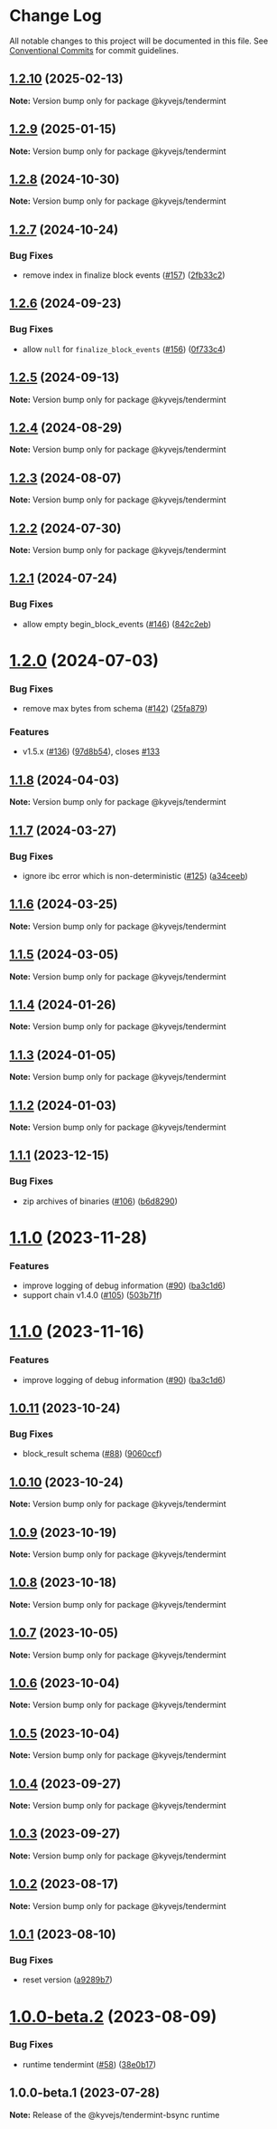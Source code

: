 # Change Log

All notable changes to this project will be documented in this file.
See [Conventional Commits](https://conventionalcommits.org) for commit guidelines.

## [1.2.10](https://github.com/KYVENetwork/kyvejs/compare/@kyvejs/tendermint@1.2.9...@kyvejs/tendermint@1.2.10) (2025-02-13)

**Note:** Version bump only for package @kyvejs/tendermint

## [1.2.9](https://github.com/KYVENetwork/kyvejs/compare/@kyvejs/tendermint@1.2.8...@kyvejs/tendermint@1.2.9) (2025-01-15)

**Note:** Version bump only for package @kyvejs/tendermint

## [1.2.8](https://github.com/KYVENetwork/kyvejs/compare/@kyvejs/tendermint@1.2.7...@kyvejs/tendermint@1.2.8) (2024-10-30)

**Note:** Version bump only for package @kyvejs/tendermint

## [1.2.7](https://github.com/KYVENetwork/kyvejs/compare/@kyvejs/tendermint@1.2.6...@kyvejs/tendermint@1.2.7) (2024-10-24)

### Bug Fixes

- remove index in finalize block events ([#157](https://github.com/KYVENetwork/kyvejs/issues/157)) ([2fb33c2](https://github.com/KYVENetwork/kyvejs/commit/2fb33c2a2d36ed83ce39eefb086e5fe1a4a80c68))

## [1.2.6](https://github.com/KYVENetwork/kyvejs/compare/@kyvejs/tendermint@1.2.5...@kyvejs/tendermint@1.2.6) (2024-09-23)

### Bug Fixes

- allow `null` for `finalize_block_events` ([#156](https://github.com/KYVENetwork/kyvejs/issues/156)) ([0f733c4](https://github.com/KYVENetwork/kyvejs/commit/0f733c422a78d7e8ce9c1d701b2c2c0a413263e5))

## [1.2.5](https://github.com/KYVENetwork/kyvejs/compare/@kyvejs/tendermint@1.2.4...@kyvejs/tendermint@1.2.5) (2024-09-13)

**Note:** Version bump only for package @kyvejs/tendermint

## [1.2.4](https://github.com/KYVENetwork/kyvejs/compare/@kyvejs/tendermint@1.2.3...@kyvejs/tendermint@1.2.4) (2024-08-29)

**Note:** Version bump only for package @kyvejs/tendermint

## [1.2.3](https://github.com/KYVENetwork/kyvejs/compare/@kyvejs/tendermint@1.2.2...@kyvejs/tendermint@1.2.3) (2024-08-07)

**Note:** Version bump only for package @kyvejs/tendermint

## [1.2.2](https://github.com/KYVENetwork/kyvejs/compare/@kyvejs/tendermint@1.2.1...@kyvejs/tendermint@1.2.2) (2024-07-30)

**Note:** Version bump only for package @kyvejs/tendermint

## [1.2.1](https://github.com/KYVENetwork/kyvejs/compare/@kyvejs/tendermint@1.2.0...@kyvejs/tendermint@1.2.1) (2024-07-24)

### Bug Fixes

- allow empty begin_block_events ([#146](https://github.com/KYVENetwork/kyvejs/issues/146)) ([842c2eb](https://github.com/KYVENetwork/kyvejs/commit/842c2ebb844be171a1f9fddb7967046b29b0084f))

# [1.2.0](https://github.com/KYVENetwork/kyvejs/compare/@kyvejs/tendermint@1.1.8...@kyvejs/tendermint@1.2.0) (2024-07-03)

### Bug Fixes

- remove max bytes from schema ([#142](https://github.com/KYVENetwork/kyvejs/issues/142)) ([25fa879](https://github.com/KYVENetwork/kyvejs/commit/25fa879296aaeb89c755bad24ad01df260fb4b52))

### Features

- v1.5.x ([#136](https://github.com/KYVENetwork/kyvejs/issues/136)) ([97d8b54](https://github.com/KYVENetwork/kyvejs/commit/97d8b54833d50bee7eb1a6e17d61f71d81887a9d)), closes [#133](https://github.com/KYVENetwork/kyvejs/issues/133)

## [1.1.8](https://github.com/KYVENetwork/kyvejs/compare/@kyvejs/tendermint@1.1.7...@kyvejs/tendermint@1.1.8) (2024-04-03)

**Note:** Version bump only for package @kyvejs/tendermint

## [1.1.7](https://github.com/KYVENetwork/kyvejs/compare/@kyvejs/tendermint@1.1.6...@kyvejs/tendermint@1.1.7) (2024-03-27)

### Bug Fixes

- ignore ibc error which is non-deterministic ([#125](https://github.com/KYVENetwork/kyvejs/issues/125)) ([a34ceeb](https://github.com/KYVENetwork/kyvejs/commit/a34ceebcb6aac134d3372ab8193a99328e892625))

## [1.1.6](https://github.com/KYVENetwork/kyvejs/compare/@kyvejs/tendermint@1.1.5...@kyvejs/tendermint@1.1.6) (2024-03-25)

**Note:** Version bump only for package @kyvejs/tendermint

## [1.1.5](https://github.com/KYVENetwork/kyvejs/compare/@kyvejs/tendermint@1.1.4...@kyvejs/tendermint@1.1.5) (2024-03-05)

**Note:** Version bump only for package @kyvejs/tendermint

## [1.1.4](https://github.com/KYVENetwork/kyvejs/compare/@kyvejs/tendermint@1.1.3...@kyvejs/tendermint@1.1.4) (2024-01-26)

**Note:** Version bump only for package @kyvejs/tendermint

## [1.1.3](https://github.com/KYVENetwork/kyvejs/compare/@kyvejs/tendermint@1.1.2...@kyvejs/tendermint@1.1.3) (2024-01-05)

**Note:** Version bump only for package @kyvejs/tendermint

## [1.1.2](https://github.com/KYVENetwork/kyvejs/compare/@kyvejs/tendermint@1.1.1...@kyvejs/tendermint@1.1.2) (2024-01-03)

**Note:** Version bump only for package @kyvejs/tendermint

## [1.1.1](https://github.com/KYVENetwork/kyvejs/compare/@kyvejs/tendermint@1.1.0...@kyvejs/tendermint@1.1.1) (2023-12-15)

### Bug Fixes

- zip archives of binaries ([#106](https://github.com/KYVENetwork/kyvejs/issues/106)) ([b6d8290](https://github.com/KYVENetwork/kyvejs/commit/b6d829042a9f7304603a25b9716b948923fc07dd))

# [1.1.0](https://github.com/KYVENetwork/kyvejs/compare/@kyvejs/tendermint@1.0.11...@kyvejs/tendermint@1.1.0) (2023-11-28)

### Features

- improve logging of debug information ([#90](https://github.com/KYVENetwork/kyvejs/issues/90)) ([ba3c1d6](https://github.com/KYVENetwork/kyvejs/commit/ba3c1d63060f38c112d7b5102341a0c9000d7d54))
- support chain v1.4.0 ([#105](https://github.com/KYVENetwork/kyvejs/issues/105)) ([503b71f](https://github.com/KYVENetwork/kyvejs/commit/503b71f40ed4d32c68d2bff34cfcf88120944c73))

# [1.1.0](https://github.com/KYVENetwork/kyvejs/compare/@kyvejs/tendermint@1.0.11...@kyvejs/tendermint@1.1.0) (2023-11-16)

### Features

- improve logging of debug information ([#90](https://github.com/KYVENetwork/kyvejs/issues/90)) ([ba3c1d6](https://github.com/KYVENetwork/kyvejs/commit/ba3c1d63060f38c112d7b5102341a0c9000d7d54))

## [1.0.11](https://github.com/KYVENetwork/kyvejs/compare/@kyvejs/tendermint@1.0.10...@kyvejs/tendermint@1.0.11) (2023-10-24)

### Bug Fixes

- block_result schema ([#88](https://github.com/KYVENetwork/kyvejs/issues/88)) ([9060ccf](https://github.com/KYVENetwork/kyvejs/commit/9060ccf86d3f73f22e6c146da610a7045a69678c))

## [1.0.10](https://github.com/KYVENetwork/kyvejs/compare/@kyvejs/tendermint@1.0.9...@kyvejs/tendermint@1.0.10) (2023-10-24)

**Note:** Version bump only for package @kyvejs/tendermint

## [1.0.9](https://github.com/KYVENetwork/kyvejs/compare/@kyvejs/tendermint@1.0.8...@kyvejs/tendermint@1.0.9) (2023-10-19)

**Note:** Version bump only for package @kyvejs/tendermint

## [1.0.8](https://github.com/KYVENetwork/kyvejs/compare/@kyvejs/tendermint@1.0.7...@kyvejs/tendermint@1.0.8) (2023-10-18)

**Note:** Version bump only for package @kyvejs/tendermint

## [1.0.7](https://github.com/KYVENetwork/kyvejs/compare/@kyvejs/tendermint@1.0.6...@kyvejs/tendermint@1.0.7) (2023-10-05)

**Note:** Version bump only for package @kyvejs/tendermint

## [1.0.6](https://github.com/KYVENetwork/kyvejs/compare/@kyvejs/tendermint@1.0.5...@kyvejs/tendermint@1.0.6) (2023-10-04)

**Note:** Version bump only for package @kyvejs/tendermint

## [1.0.5](https://github.com/KYVENetwork/kyvejs/compare/@kyvejs/tendermint@1.0.4...@kyvejs/tendermint@1.0.5) (2023-10-04)

**Note:** Version bump only for package @kyvejs/tendermint

## [1.0.4](https://github.com/KYVENetwork/kyvejs/compare/@kyvejs/tendermint@1.0.3...@kyvejs/tendermint@1.0.4) (2023-09-27)

**Note:** Version bump only for package @kyvejs/tendermint

## [1.0.3](https://github.com/KYVENetwork/kyvejs/compare/@kyvejs/tendermint@1.0.2...@kyvejs/tendermint@1.0.3) (2023-09-27)

**Note:** Version bump only for package @kyvejs/tendermint

## [1.0.2](https://github.com/KYVENetwork/kyvejs/compare/@kyvejs/tendermint@1.0.1...@kyvejs/tendermint@1.0.2) (2023-08-17)

**Note:** Version bump only for package @kyvejs/tendermint

## [1.0.1](https://github.com/KYVENetwork/kyvejs/compare/@kyvejs/tendermint@1.0.0...@kyvejs/tendermint@1.0.1) (2023-08-10)

### Bug Fixes

- reset version ([a9289b7](https://github.com/KYVENetwork/kyvejs/commit/a9289b76b6d3dfa98edc2a4c5403be238ee5dddb))

# [1.0.0-beta.2](https://github.com/KYVENetwork/kyvejs/compare/@kyvejs/tendermint@1.0.0-beta.1...@kyvejs/tendermint@1.0.0-beta.2) (2023-08-09)

### Bug Fixes

- runtime tendermint ([#58](https://github.com/KYVENetwork/kyvejs/issues/58)) ([38e0b17](https://github.com/KYVENetwork/kyvejs/commit/38e0b17d0832afc9a0cbc1834c5b380ef4dfb9f5))

## 1.0.0-beta.1 (2023-07-28)

**Note:** Release of the @kyvejs/tendermint-bsync runtime
